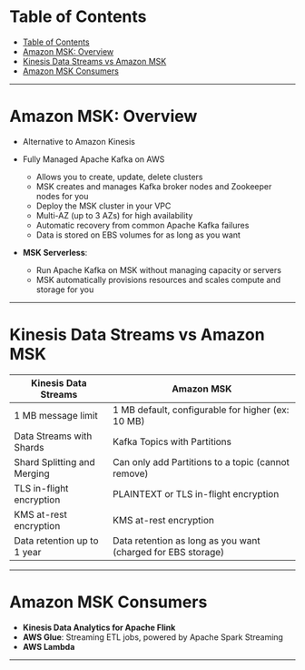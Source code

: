 # Table of Contents

- [Table of Contents](#table-of-contents)
- [Amazon MSK: Overview](#amazon-msk-overview)
- [Kinesis Data Streams vs Amazon MSK](#kinesis-data-streams-vs-amazon-msk)
- [Amazon MSK Consumers](#amazon-msk-consumers)

---

# Amazon MSK: Overview

- Alternative to Amazon Kinesis

- Fully Managed Apache Kafka on AWS

  - Allows you to create, update, delete clusters
  - MSK creates and manages Kafka broker nodes and Zookeeper nodes for you
  - Deploy the MSK cluster in your VPC
  - Multi-AZ (up to 3 AZs) for high availability
  - Automatic recovery from common Apache Kafka failures
  - Data is stored on EBS volumes for as long as you want

- **MSK Serverless**:
  - Run Apache Kafka on MSK without managing capacity or servers
  - MSK automatically provisions resources and scales compute and storage for you

---

# Kinesis Data Streams vs Amazon MSK

| Kinesis Data Streams        | Amazon MSK                                                   |
| --------------------------- | ------------------------------------------------------------ |
| 1 MB message limit          | 1 MB default, configurable for higher (ex: 10 MB)            |
| Data Streams with Shards    | Kafka Topics with Partitions                                 |
| Shard Splitting and Merging | Can only add Partitions to a topic (cannot remove)           |
| TLS in-flight encryption    | PLAINTEXT or TLS in-flight encryption                        |
| KMS at-rest encryption      | KMS at-rest encryption                                       |
| Data retention up to 1 year | Data retention as long as you want (charged for EBS storage) |

---

# Amazon MSK Consumers

- **Kinesis Data Analytics for Apache Flink**
- **AWS Glue**: Streaming ETL jobs, powered by Apache Spark Streaming
- **AWS Lambda**

---
